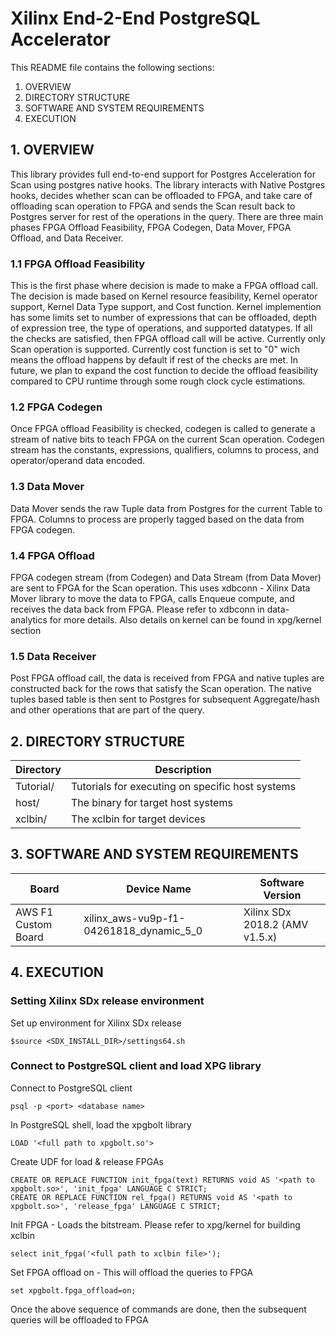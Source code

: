 Xilinx End-2-End PostgreSQL Accelerator
======================

This README file contains the following sections:
  1. OVERVIEW
  2. DIRECTORY STRUCTURE
  3. SOFTWARE AND SYSTEM REQUIREMENTS
  4. EXECUTION

## 1. OVERVIEW
This library provides full end-to-end support for Postgres Acceleration for Scan using postgres native hooks. The library interacts with Native Postgres hooks, decides whether scan can be offloaded to FPGA, and take care of offloading scan operation to FPGA and sends the Scan result back to Postgres server for rest of the operations in the query. There are three main phases FPGA Offload Feasibility, FPGA Codegen, Data Mover, FPGA Offload, and Data Receiver. 

### 1.1 FPGA Offload Feasibility
This is the first phase where decision is made to make a FPGA offload call. The decision is made based on Kernel resource feasibility, Kernel operator support, Kernel Data Type support, and Cost function. Kernel implemention has some limits set to number of expressions that can be offloaded, depth of expression tree, the type of operations, and supported datatypes. If all the checks are satisfied, then FPGA offload call will be active. Currently only Scan operation is supported.
Currently cost function is set to "0" wich means the offload happens by default if rest of the checks are met. In future, we plan to expand the cost function to decide the offload feasibility compared to CPU runtime through some rough clock cycle estimations.

### 1.2 FPGA Codegen
Once FPGA offload Feasibility is checked, codegen is called to generate a stream of native bits to teach FPGA on the current Scan operation. Codegen stream has the constants, expressions, qualifiers, columns to process, and operator/operand data encoded.

### 1.3 Data Mover
Data Mover sends the raw Tuple data from Postgres for the current Table to FPGA. Columns to process are properly tagged based on the data from FPGA codegen.

### 1.4 FPGA Offload
FPGA codegen stream (from Codegen) and Data Stream (from Data Mover) are sent to FPGA for the Scan operation. This uses xdbconn - Xilinx Data Mover library to move the data to FPGA, calls Enqueue compute, and receives the data back from FPGA. Please refer to xdbconn in data-analytics for more details. Also details on kernel can be found in xpg/kernel section

### 1.5 Data Receiver
Post FPGA offload call, the data is received from FPGA and native tuples are constructed back for the rows that satisfy the Scan operation. The native tuples based table is then sent to Postgres for subsequent Aggregate/hash and other operations that are part of the query.

## 2. DIRECTORY STRUCTURE

Directory    | Description
-------------|----------------------------------------------------------------------------
Tutorial/    | Tutorials for executing on specific host systems
host/        | The binary for target host systems
xclbin/      | The xclbin for target devices

## 3. SOFTWARE AND SYSTEM REQUIREMENTS

|         Board       |                 Device Name               |    Software Version |
|---------------------|-------------------------------------------|-------------------------------------|
|AWS F1 Custom Board  | xilinx_aws-vu9p-f1-04261818_dynamic_5_0   |    Xilinx SDx 2018.2 (AMV v1.5.x)|

## 4. EXECUTION

### Setting Xilinx SDx release environment
Set up environment for Xilinx SDx release
```
$source <SDX_INSTALL_DIR>/settings64.sh
```

### Connect to PostgreSQL client and load XPG library
Connect to PostgreSQL client
```
psql -p <port> <database name> 
```
In PostgreSQL shell, load the xpgbolt library
```
LOAD '<full path to xpgbolt.so'> 
```
Create UDF for load & release FPGAs
```
CREATE OR REPLACE FUNCTION init_fpga(text) RETURNS void AS '<path to xpgbolt.so>', 'init_fpga' LANGUAGE C STRICT;
CREATE OR REPLACE FUNCTION rel_fpga() RETURNS void AS '<path to xpgbolt.so>', 'release_fpga' LANGUAGE C STRICT; 
```
Init FPGA - Loads the bitstream. Please refer to xpg/kernel for building xclbin
```
select init_fpga('<full path to xclbin file>');
```
Set FPGA offload on - This will offload the queries to FPGA

```
set xpgbolt.fpga_offload=on;
```
Once the above sequence of commands are done, then the subsequent queries will be offloaded to FPGA
